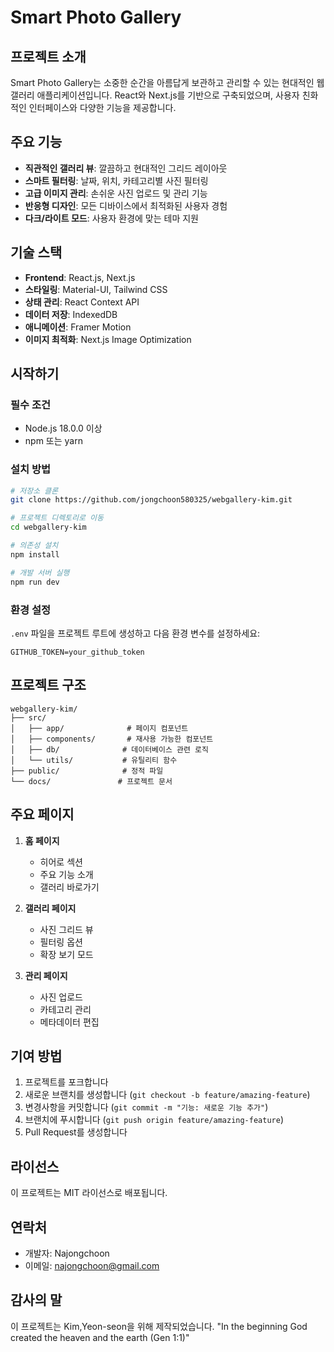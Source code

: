 # Smart Photo Gallery

## 프로젝트 소개
Smart Photo Gallery는 소중한 순간을 아름답게 보관하고 관리할 수 있는 현대적인 웹 갤러리 애플리케이션입니다. React와 Next.js를 기반으로 구축되었으며, 사용자 친화적인 인터페이스와 다양한 기능을 제공합니다.

## 주요 기능
- **직관적인 갤러리 뷰**: 깔끔하고 현대적인 그리드 레이아웃
- **스마트 필터링**: 날짜, 위치, 카테고리별 사진 필터링
- **고급 이미지 관리**: 손쉬운 사진 업로드 및 관리 기능
- **반응형 디자인**: 모든 디바이스에서 최적화된 사용자 경험
- **다크/라이트 모드**: 사용자 환경에 맞는 테마 지원

## 기술 스택
- **Frontend**: React.js, Next.js
- **스타일링**: Material-UI, Tailwind CSS
- **상태 관리**: React Context API
- **데이터 저장**: IndexedDB
- **애니메이션**: Framer Motion
- **이미지 최적화**: Next.js Image Optimization

## 시작하기

### 필수 조건
- Node.js 18.0.0 이상
- npm 또는 yarn

### 설치 방법
```bash
# 저장소 클론
git clone https://github.com/jongchoon580325/webgallery-kim.git

# 프로젝트 디렉토리로 이동
cd webgallery-kim

# 의존성 설치
npm install

# 개발 서버 실행
npm run dev
```

### 환경 설정
`.env` 파일을 프로젝트 루트에 생성하고 다음 환경 변수를 설정하세요:
```
GITHUB_TOKEN=your_github_token
```

## 프로젝트 구조
```
webgallery-kim/
├── src/
│   ├── app/              # 페이지 컴포넌트
│   ├── components/       # 재사용 가능한 컴포넌트
│   ├── db/              # 데이터베이스 관련 로직
│   └── utils/           # 유틸리티 함수
├── public/              # 정적 파일
└── docs/               # 프로젝트 문서
```

## 주요 페이지
1. **홈 페이지**
   - 히어로 섹션
   - 주요 기능 소개
   - 갤러리 바로가기

2. **갤러리 페이지**
   - 사진 그리드 뷰
   - 필터링 옵션
   - 확장 보기 모드

3. **관리 페이지**
   - 사진 업로드
   - 카테고리 관리
   - 메타데이터 편집

## 기여 방법
1. 프로젝트를 포크합니다
2. 새로운 브랜치를 생성합니다 (`git checkout -b feature/amazing-feature`)
3. 변경사항을 커밋합니다 (`git commit -m "기능: 새로운 기능 추가"`)
4. 브랜치에 푸시합니다 (`git push origin feature/amazing-feature`)
5. Pull Request를 생성합니다

## 라이선스
이 프로젝트는 MIT 라이선스로 배포됩니다.

## 연락처
- 개발자: Najongchoon
- 이메일: najongchoon@gmail.com

## 감사의 말
이 프로젝트는 Kim,Yeon-seon을 위해 제작되었습니다.
"In the beginning God created the heaven and the earth (Gen 1:1)"

